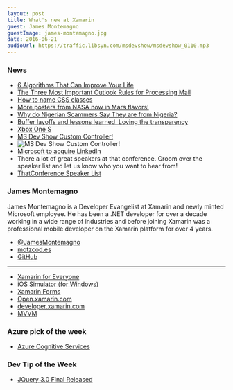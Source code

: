 ```yaml
---
layout: post
title: What's new at Xamarin
guest: James Montemagno
guestImage: james-montemagno.jpg
date: 2016-06-21
audioUrl: https://traffic.libsyn.com/msdevshow/msdevshow_0110.mp3
---
```


### News

 - [6 Algorithms That Can Improve Your Life](http://www.wnyc.org/story/algorithms-practical-efficiency/)
  - [The Three Most Important Outlook Rules for Processing Mail](http://www.hanselman.com/blog/TheThreeMostImportantOutlookRulesForProcessingMail.aspx)
 - [How to name CSS classes](http://bdavidxyz.com/blog/how-to-name-css-classes/)
 - [More posters from NASA now in Mars flavors!](http://mars.nasa.gov/multimedia/resources/mars-posters-explorers-wanted/)
 - [Why do Nigerian Scammers Say They are from Nigeria?](http://research.microsoft.com/apps/mobile/publication.aspx?id=167719)
 - [Buffer layoffs and lessons learned. Loving the transparency](https://open.buffer.com/layoffs-and-moving-forward/)
 - [Xbox One S](https://t.co/pClNxQaVrY)
  - [MS Dev Show Custom Controller!](https://xboxdesignlab.xbox.com/en-US/view/0_cade9b27-f6f8-4761-9426-a2efcccce587)
  - ![MS Dev Show Custom Controller!](xbox.png)
 - [Microsoft to acquire LinkedIn](http://news.microsoft.com/2016/06/13/microsoft-to-acquire-linkedin/#sm.0000sahq4n68acz3s241y7lnxpw0d)
 - There a lot of great speakers at that conference. Groom over the speaker list and let us know who you want to hear from!
  - [ThatConference Speaker List](https://www.thatconference.com/speakers)

### James Montemagno

James Montemagno is a Developer Evangelist at Xamarin and newly minted Microsoft employee. He has been a .NET developer for over a decade working in a wide range of industries and before joining Xamarin was a professional mobile developer on the Xamarin platform for over 4 years.

 - [@JamesMontemagno](http://twitter.com/JamesMontemagno)
 - [motzcod.es](http://motzcod.es)
 - [GitHub](https://github.com/jamesmontemagno)
 
------------------------------------------
 
 - [Xamarin for Everyone](https://blog.xamarin.com/xamarin-for-all/)
 - [iOS Simulator (for Windows)](https://developer.xamarin.com/guides/cross-platform/windows/ios-simulator/)
 - [Xamarin Forms](https://www.xamarin.com/forms)
 - [Open.xamarin.com](http://open.xamarin.com/)
 - [developer.xamarin.com](http://developer.xamarin.com/)
 - [MVVM](https://msdn.microsoft.com/en-us/library/hh848246.aspx)
 
### Azure pick of the week

 - [Azure Cognitive Services](https://azure.microsoft.com/en-us/services/cognitive-services/)

### Dev Tip of the Week

 - [JQuery 3.0 Final Released](http://blog.jquery.com/2016/06/09/jquery-3-0-final-released/)